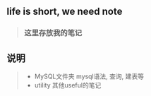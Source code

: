 ## life is short, we need note
>### 这里存放我的笔记

## 说明
>- MySQL文件夹
>mysql语法, 查询, 建表等
>- utility
>其他useful的笔记
